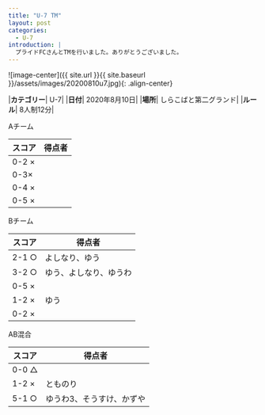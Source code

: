 ```yaml
---
title: "U-7 TM"
layout: post
categories:
  - U-7
introduction: |
  プライドFCさんとTMを行いました。ありがとうございました。  
---
```


![image-center]({{ site.url }}{{ site.baseurl }}/assets/images/20200810u7.jpg){: .align-center}


|**カテゴリー**| U-7|
|**日付**| 2020年8月10日|
|**場所**| しらこばと第二グランド|
|**ルール**| 8人制12分|

Aチーム

|スコア|得点者|
|---|----|
|0-2 ×||
|0-3×||
|0-4 ×||
|0-5 ×||

Bチーム

|スコア|得点者|
|---|----|
|2-1 ○|よしなり、ゆう|
|3-2 ○|ゆう、よしなり、ゆうわ|
|0-5 ×||
|1-2 ×|ゆう|
|0-2 ×||

AB混合

|スコア|得点者|
|---|----|
|0-0 △||
|1-2 ×|とものり|
|5-1 ○|ゆうわ3、そうすけ、かずや|
